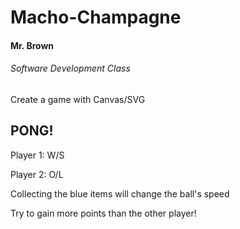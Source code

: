 # Macho-Champagne

#### Mr. Brown
###### Software Development Class

Create a game with Canvas/SVG

## PONG!

Player 1: W/S 

Player 2: O/L 

Collecting the blue items will change the ball's speed

Try to gain more points than the other player!
